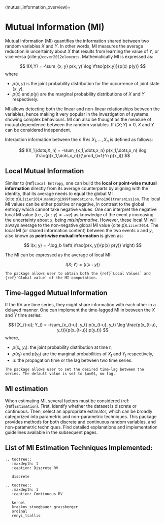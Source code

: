 (mutual_information_overview)=
# Mutual Information **(MI)**
Mutual Information (MI) quantifies the information shared between two random variables $X$ and $Y$.
In other words, MI measures the average reduction in uncertainty about $X$ that results from learning the value of $Y$, or vice versa {cite:p}`cover2012elements`. Mathematically MI is expressed as:

$$
I(X;Y) = -\sum_{x, y} p(x, y) \log \frac{p(x,y)}{p(x) p(y)}
$$
where
- $p(x,y)$ is the joint probability distribution for the occurrence of joint state $(x,y)$,
- $p(x)$ and $p(y)$ are the marginal probability distributions of $X$ and $Y$ respectively.

MI allows detecting both the linear and non-linear relationships between the variables, hence making it very popular in the investigation of systems showing complex behaviours. MI can also be thought as the measure of mutual dependence between the random variables.
If $I(X; Y) = 0$, $X$ and $Y$ can be considered independent.

Interaction information between the $n$ RVs $X_1,\dots,X_n$ is defined as follows:

$$
I(X_1;\dots;X_n) = -\sum_{x_1,\dots,x_n} p(x_1,\dots,x_n) \log \frac{p(x_1,\dots,x_n)}{\prod_{i=1}^n p(x_i)}
$$

## Local Mutual Information
Similar to {ref}`Local Entropy`, one can build the **local or point-wise mutual information** directly from its average counterparts by aligning with the identity, that its average needs to equal the global MI {cite:p}`Lizier2014,manning1999foundations,fano1961transmission`.
The local MI values can be either positive or negative, in contrast to the global entropy which cannot take negative values.
One can interpret the negative local MI value (i.e., $i(x: y)=-ve$) as knowledge of the event $y$ increasing the uncertainty about $x$, being _misinformative_.
However, these local MI will always average to the non-negative global MI value {cite:p}`Lizier2014`.
The local MI (or shared information content) between the two events $x$ and $y$, also known as **point-wise mutual information** is given as:

$$
i(x; y) = -\log_b \left( \frac{p(x, y)}{p(x) p(y)} \right)
$$

The MI can be expressed as the average of local MI:

$$
I(X; Y) = \langle i(x: y) \rangle
$$

```{note}
The package allows user to obtain both the {ref}`Local Values` and {ref}`Global value` of the MI computation. 
```

## Time-lagged Mutual Information
If the RV are time series, they might share information with each other in a delayed manner.
One can implement the time-lagged MI in between the $X$ and $Y$ time series:

$$
I(X_{t-u}; Y_t) = -\sum_{x_{t-u}, y_t} p(x_{t-u}, y_t) \log \frac{p(x_{t-u}, y_t)}{p(x_{t-u}) p(y_t)}
$$
where,
- $p(x_t,y_t)$: the joint probability distribution at time $t$,
- $p(x_t)$ and $p(y_t)$ are the marginal probabilities of $X_t$ and $Y_t$ respectively,
- $u$: the propagation time or the lag between two time series.

```{note}
The package allows user to set the desired time-lag between the series. The default value is set to $u=0$, no lag.
```

## MI estimation
When estimating MI, several factors must be considered (ref: {ref}`Estimation`). First, identify whether the dataset is discrete or continuous. Then, select an appropriate estimator, which can be broadly categorized into parametric and non-parametric techniques. This package provides methods for both discrete and continuous random variables, and non-parametric techniques.
Find detailed explanations and implementation guidelines available in the subsequent pages.

## List of MI Estimation Techniques Implemented:

```{eval-rst}
.. toctree::
   :maxdepth: 1
   :caption: Discrete RV

   discrete

.. toctree::
   :maxdepth: 1
   :caption: Continuous RV

   kernel
   kraskov_stoegbauer_grassberger
   ordinal
   renyi_tsallis
```
